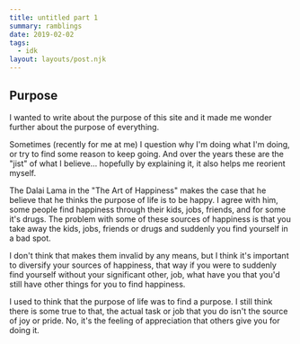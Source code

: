 ```yaml
---
title: untitled part 1
summary: ramblings
date: 2019-02-02
tags:
  - idk
layout: layouts/post.njk
---
```


## Purpose

I wanted to write about the purpose of this site and it made me wonder further about the purpose of everything.

Sometimes (recently for me at me) I question why I'm doing what I'm doing, or try to find some reason to keep going. And over the years these are the "jist" of what I believe... hopefully by explaining it, it also helps me reorient myself.

The Dalai Lama in the "The Art of Happiness" makes the case that he believe that he thinks the purpose of life is to be happy. I agree with him, some people find happiness through their kids, jobs, friends, and for some it's drugs. The problem with some of these sources of happiness is that you take away the kids, jobs, friends or drugs and suddenly you find yourself in a bad spot.

I don't think that makes them invalid by any means, but I think it's important to diversify your sources of happiness, that way if you were to suddenly find yourself without your significant other, job, what have you that you'd still have other things for you to find happiness.

I used to think that the purpose of life was to find a purpose. I still think there is some true to that, the actual task or job that you do isn't the source of joy or pride. No, it's the feeling of appreciation that others give you for doing it.